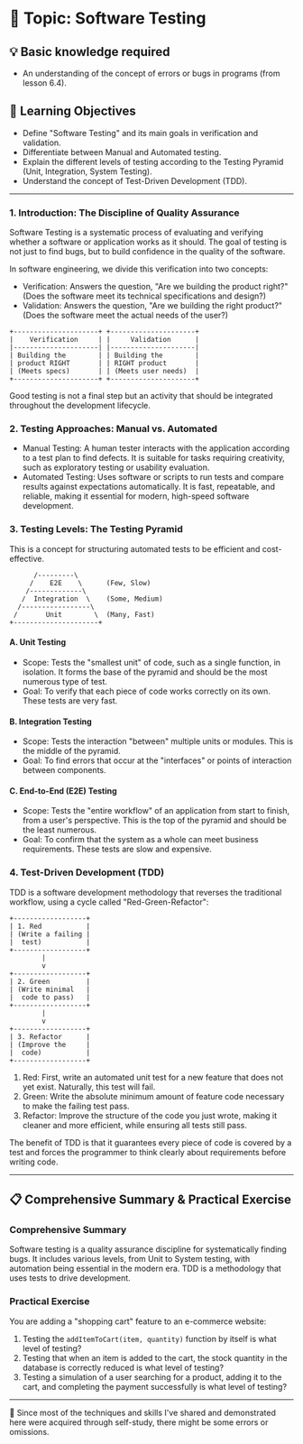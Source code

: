 # 📖 Topic: Software Testing

## 💡 Basic knowledge required

- An understanding of the concept of errors or bugs in programs (from lesson 6.4).

## 🎯 Learning Objectives

- Define "Software Testing" and its main goals in verification and validation.
- Differentiate between Manual and Automated testing.
- Explain the different levels of testing according to the Testing Pyramid (Unit, Integration, System Testing).
- Understand the concept of Test-Driven Development (TDD).

---

### 1. Introduction: The Discipline of Quality Assurance

Software Testing is a systematic process of evaluating and verifying whether a software or application works as it should. The goal of testing is not just to find bugs, but to build confidence in the quality of the software.

In software engineering, we divide this verification into two concepts:

-   Verification: Answers the question, "Are we building the product right?" (Does the software meet its technical specifications and design?)
-   Validation: Answers the question, "Are we building the right product?" (Does the software meet the actual needs of the user?)

```
+---------------------+ +---------------------+
|    Verification     | |     Validation      |
|---------------------| |---------------------|
| Building the        | | Building the        |
| product RIGHT       | | RIGHT product       |
| (Meets specs)       | | (Meets user needs)  |
+---------------------+ +---------------------+
```

Good testing is not a final step but an activity that should be integrated throughout the development lifecycle.

### 2. Testing Approaches: Manual vs. Automated

-   Manual Testing: A human tester interacts with the application according to a test plan to find defects. It is suitable for tasks requiring creativity, such as exploratory testing or usability evaluation.
-   Automated Testing: Uses software or scripts to run tests and compare results against expectations automatically. It is fast, repeatable, and reliable, making it essential for modern, high-speed software development.

### 3. Testing Levels: The Testing Pyramid

This is a concept for structuring automated tests to be efficient and cost-effective.

```
      /---------\
     /    E2E    \      (Few, Slow)
    /-------------\
   /  Integration  \    (Some, Medium)
  /-----------------\
 /       Unit        \  (Many, Fast)
+---------------------+
```

#### A. Unit Testing

-   Scope: Tests the "smallest unit" of code, such as a single function, in isolation. It forms the base of the pyramid and should be the most numerous type of test.
-   Goal: To verify that each piece of code works correctly on its own. These tests are very fast.

#### B. Integration Testing

-   Scope: Tests the interaction "between" multiple units or modules. This is the middle of the pyramid.
-   Goal: To find errors that occur at the "interfaces" or points of interaction between components.

#### C. End-to-End (E2E) Testing

-   Scope: Tests the "entire workflow" of an application from start to finish, from a user's perspective. This is the top of the pyramid and should be the least numerous.
-   Goal: To confirm that the system as a whole can meet business requirements. These tests are slow and expensive.

### 4. Test-Driven Development (TDD)

TDD is a software development methodology that reverses the traditional workflow, using a cycle called "Red-Green-Refactor":

```
+------------------+
| 1. Red           |
| (Write a failing |
|  test)           |
+------------------+
        |
        v
+------------------+
| 2. Green         |
| (Write minimal   |
|  code to pass)   |
+------------------+
        |
        v
+------------------+
| 3. Refactor      |
| (Improve the     |
|  code)           |
+------------------+
```

1.  Red: First, write an automated unit test for a new feature that does not yet exist. Naturally, this test will fail.
2.  Green: Write the absolute minimum amount of feature code necessary to make the failing test pass.
3.  Refactor: Improve the structure of the code you just wrote, making it cleaner and more efficient, while ensuring all tests still pass.

The benefit of TDD is that it guarantees every piece of code is covered by a test and forces the programmer to think clearly about requirements before writing code.

---

## 📋 Comprehensive Summary & Practical Exercise

### Comprehensive Summary

Software testing is a quality assurance discipline for systematically finding bugs. It includes various levels, from Unit to System testing, with automation being essential in the modern era. TDD is a methodology that uses tests to drive development.

### Practical Exercise

You are adding a "shopping cart" feature to an e-commerce website:
1.  Testing the `addItemToCart(item, quantity)` function by itself is what level of testing?
2.  Testing that when an item is added to the cart, the stock quantity in the database is correctly reduced is what level of testing?
3.  Testing a simulation of a user searching for a product, adding it to the cart, and completing the payment successfully is what level of testing?

---

📍 Since most of the techniques and skills I've shared and demonstrated here were acquired through self-study, there might be some errors or omissions.